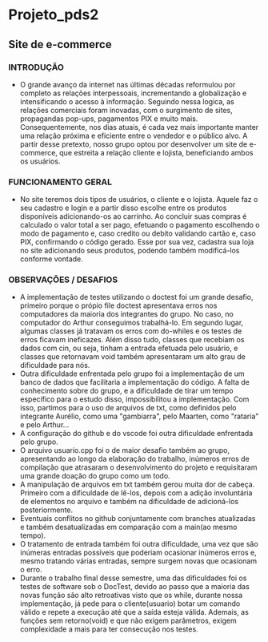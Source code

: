 # Projeto_pds2

## Site de e-commerce
 
 ### INTRODUÇÃO

  * O grande avanço da internet nas últimas décadas reformulou por completo as relações interpessoais, incrementando a globalização e intensificando o acesso à informação. Seguindo nessa logica, as relações comerciais foram inovadas, com o surgimento de sites, propagandas pop-ups, pagamentos PIX e muito mais. Consequentemente, nos dias atuais, é cada vez mais importante manter uma relação próxima e eficiente entre o vendedor e o público alvo. A partir desse pretexto, nosso grupo optou por desenvolver um site de e-commerce, que estreita a relação cliente e lojista, beneficiando ambos os usuários.

  ### FUNCIONAMENTO GERAL

  * No site teremos dois tipos de usuários, o cliente e o lojista. Aquele faz o seu cadastro e login e a partir disso escolhe entre os produtos disponíveis adicionando-os ao carrinho. Ao concluir suas compras é calculado o valor total a ser pago, efetuando o pagamento escolhendo o modo de pagamento e, caso credito ou debito validando cartão e, caso PIX, confirmando o código gerado. Esse por sua vez, cadastra sua loja no site adicionando seus produtos, podendo também modificá-los conforme vontade.

  ### OBSERVAÇÕES / DESAFIOS

  - A implementação de testes utilizando o doctest foi um grande desafio, primeiro porque o própio file doctest apresentava erros nos computadores da maioria dos integrantes do grupo. No caso, no computador do Arthur conseguimos trabalhá-lo. Em segundo lugar, algumas classes já tratavam os erros com do-whiles e os testes de erros ficavam ineficazes. Além disso tudo, classes que recebiam os dados com cin, ou seja, tinham a entrada efetuada pelo usuário, e classes que retornavam void também apresentaram um alto grau de dificuldade para nós.
  - Outra dificuldade enfrentada pelo grupo foi a implementação de um banco de dados que facilitaria a implementação do código. A falta de conhecimento sobre do grupo, e a dificuldade de tirar um tempo específico para o estudo disso, impossibilitou a implementação. Com isso, partimos para o uso de arquivos de txt, como definidos pelo integrante Aurélio, como uma "gambiarra", pelo Maarten, como "rataria" e pelo Arthur...
  - A configuração do github e do vscode foi outra dificuldade enfrentada pelo grupo.
  - O arquivo usuario.cpp foi o de maior desafio também ao grupo, apresentando ao longo da elaboração do trabalho, inúmeros erros de compilação que atrasaram o desenvolvimento do projeto e requisitaram uma grande doação do grupo como um todo. 
  - A manipulação de arquivos em txt também gerou muita dor de cabeça. Primeiro com a dificuldade de lê-los, depois com a adição involuntária de elementos no arquivo e também na dificuldade de adicioná-los posteriormente.
  - Eventuais conflitos no github conjuntamente com branches atualizadas e também desatualizadas em comparação com a main(ao mesmo tempo).
  - O tratamento de entrada também foi outra dificuldade, uma vez que são inúmeras entradas possíveis que poderiam ocasionar inúmeros erros e, mesmo tratando várias entradas, sempre surgem novas que ocasionam o erro.
  - Durante o trabalho final desse semestre, uma das dificuldades foi os testes de software sob o DocTest, devido ao passo que a maioria das novas função são alto retroativas visto que os while, durante nossa implementação, já pede para o cliente(usuario) botar um comando válido e repete a execução até que a saída esteja válida. Ademais, as funções sem retorno(void) e que não exigem parâmetros, exigem complexidade a mais para ter consecução nos testes.

